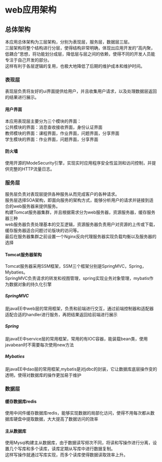 ﻿# web应用架构  
## 总体架构  
本应用总体架构为三层架构，分别为表现层，服务层，数据层三层。  
三层架构将整个结构进行分层，使得结构非常明确，体现出应用开发的“高内聚，低耦合”思想，将功能划分成层，降低层与层之间的依赖，使得不同的开发人员能专注于自己开发的部分。  
这样有利于各层逻辑的复用，也极大地降低了后期的维护成本和维护时间。  
### 表现层  
表现层负责将友好的ui界面提供给用户，并且收集用户请求，以及处理数据层返回的结果进行展示。
#### 用户界面  
本应用表现层主要分为三个模块的界面：  
公共模块的界面：消息查收接收界面，身份认证界面  
教师模块的界面：课程界面，作业界面，问题界面，分享界面  
学生模块的界面：作业界面，问题界面，分享界面  
#### 防火墙  
使用开源的ModeSecurity引擎，实现实时应用程序安全性监测和访问控制，并提供完整的HTTP流量日志。
### 服务层
服务层负责对表现层提供各种服务从而完成客户的各种请求。  
服务层选择SOA架构，即面向服务的架构方式，能够分析用户的请求并链接到适合的web服务器来提供服务。  
构建Tomcat服务器集群，并且根据需求分为web服务器，资源服务器，缓存服务器三种  
web服务器负责处理基本的交互逻辑，资源服务器负责用户对资源的上传或下载，缓存服务器适合问题讨论版块的访问等。  
最后在服务器集群之前设置一个Nginx反向代理服务器实现负载均衡以及服务器的选择  
#### Tomcat服务器架构
Tomcat服务器采用SSM框架，SSM三个框架分别是SpringMVC，Spring，Mybaties。  
SpringMVC负责请求的转发和视图管理，spring实现业务对象管理，mybatis作为数据对象的持久化引擎  
##### SpringMVC
是javaEE中web层的常用框架，负责和前端进行交互，通过前端控制器和适配器适配合适的handler进行服务，再把结果返回给前端进行展示  
##### Spring  
是javaEE中service层的常用框架，常用的有IOC容器，能装载bean类，使用javabean时不需要每次使用new方法  
##### Mybaties  
是javaEE中dao层的常用框架,mybatis是对jdbc的封装，它让数据库底层操作变的透明，使得对数据库的操作更加易于维护  
### 数据层
#### 缓存数据库redis
使用中间件缓存数据库redis，能够实现数据的局部化访问，使得不用每次都从数据库硬盘中提取数据，大大提高了数据访问的效率  
#### 主从数据库
使用Mysql构建主从数据库，由于数据读写频次不同，将读和写操作进行分离，设置几个写库和多个读库，读库定期从写库中进行数据复制。  
这样写操作就通过写库实现，而多个读库使得数据读取效率上升。
